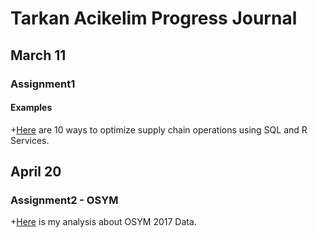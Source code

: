 ﻿

# Tarkan Acikelim Progress Journal




## March 11

### **Assignment1**



#### Examples

+[Here](examples2.html) are 10 ways to optimize supply chain operations using SQL and R Services.


## April 20

### **Assignment2 - OSYM**

+[Here](osym1.html) is my analysis about OSYM 2017 Data.

